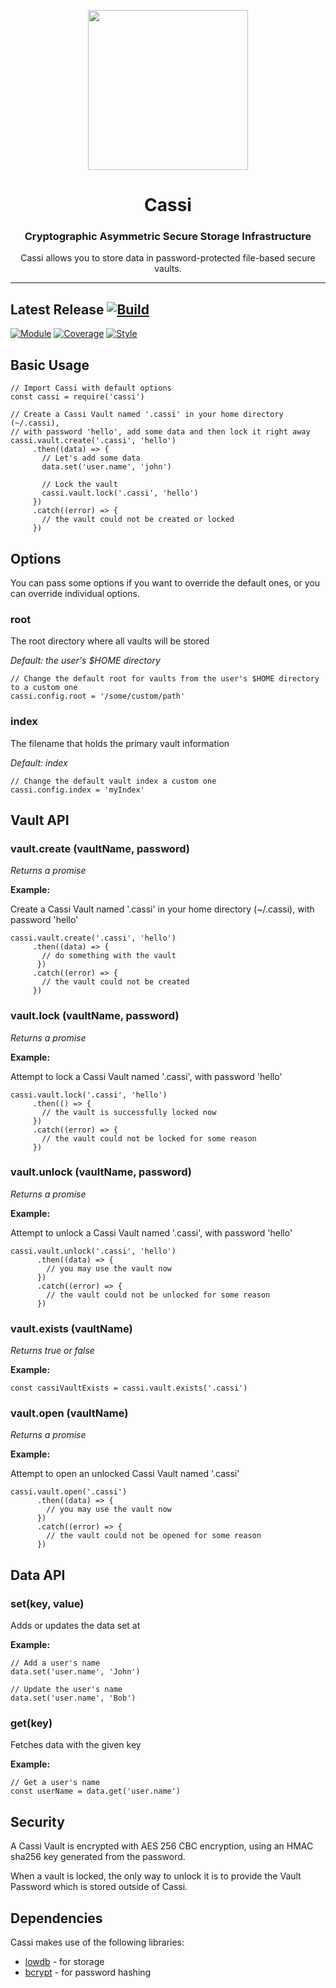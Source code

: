 <p align="center">
<img src="https://raw.githubusercontent.com/fluidtrends/cassi/master/logo.png" width="256px">
</p>

<h1 align="center"> Cassi </h1>
<h3 align="center"> Cryptographic Asymmetric Secure Storage Infrastructure </h3>
<p align="center"> Cassi allows you to store data in password-protected file-based secure vaults. </p>
<hr/>

## Latest Release [![Build](https://circleci.com/gh/fluidtrends/cassi.svg?style=svg)](https://circleci.com/gh/fluidtrends/cassi)

[![Module](https://img.shields.io/npm/v/cassi.svg)](https://www.npmjs.com/package/cassi)
[![Coverage](https://api.codeclimate.com/v1/badges/bf84c59ee363bce19c4a/test_coverage)](https://codeclimate.com/github/idancali/cassi/test_coverage)
[![Style](https://img.shields.io/badge/code%20style-standard-brightgreen.svg)](http://standardjs.com)

## Basic Usage

```
// Import Cassi with default options
const cassi = require('cassi')

// Create a Cassi Vault named '.cassi' in your home directory (~/.cassi),
// with password 'hello', add some data and then lock it right away
cassi.vault.create('.cassi', 'hello')
     .then((data) => {
       // Let's add some data
       data.set('user.name', 'john')

       // Lock the vault
       cassi.vault.lock('.cassi', 'hello')
     })
     .catch((error) => {
       // the vault could not be created or locked
     })
```

## Options

You can pass some options if you want to override the default ones, or you can override individual options.

### root

The root directory where all vaults will be stored

*Default: the user's $HOME directory*

```
// Change the default root for vaults from the user's $HOME directory to a custom one
cassi.config.root = '/some/custom/path'
```

### index

The filename that holds the primary vault information

*Default: index*

```
// Change the default vault index a custom one
cassi.config.index = 'myIndex'
```

## Vault API

### vault.create (vaultName, password)

*Returns a promise*

**Example:**

Create a Cassi Vault named '.cassi' in your home directory (~/.cassi),
with password 'hello'

```
cassi.vault.create('.cassi', 'hello')
     .then((data) => {
       // do something with the vault
      })
     .catch((error) => {
       // the vault could not be created
     })
```

### vault.lock (vaultName, password)

*Returns a promise*

**Example:**

Attempt to lock a Cassi Vault named '.cassi', with password 'hello'

```
cassi.vault.lock('.cassi', 'hello')
     .then(() => {
       // the vault is successfully locked now
     })
     .catch((error) => {
       // the vault could not be locked for some reason
     })
```

### vault.unlock (vaultName, password)

*Returns a promise*

**Example:**

Attempt to unlock a Cassi Vault named '.cassi', with password 'hello'

```
cassi.vault.unlock('.cassi', 'hello')
      .then((data) => {
        // you may use the vault now
      })
      .catch((error) => {
        // the vault could not be unlocked for some reason
      })
```

### vault.exists (vaultName)

*Returns true or false*

**Example:**

```
const cassiVaultExists = cassi.vault.exists('.cassi')
```

### vault.open (vaultName)

*Returns a promise*

**Example:**

Attempt to open an unlocked Cassi Vault named '.cassi'

```
cassi.vault.open('.cassi')
      .then((data) => {
        // you may use the vault now
      })
      .catch((error) => {
        // the vault could not be opened for some reason
      })
```

## Data API

### set(key, value)

Adds or updates the data set at

**Example:**

```
// Add a user's name
data.set('user.name', 'John')

// Update the user's name
data.set('user.name', 'Bob')
```

### get(key)

Fetches data with the given key

**Example:**

```
// Get a user's name
const userName = data.get('user.name')
```

## Security

A Cassi Vault is encrypted with AES 256 CBC encryption, using an HMAC sha256 key generated from the password.

When a vault is locked, the only way to unlock it is to provide the Vault Password which is stored outside of Cassi.

## Dependencies

Cassi makes use of the following libraries:

* [lowdb](https://github.com/typicode/lowdb) - for storage
* [bcrypt](https://github.com/kelektiv/node.bcrypt.js) - for password hashing
